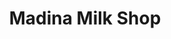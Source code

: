 ---
title: "Madina Milk Shop"
url: /karachi/madina-milk-shop-abul-hasan-ispahani-road/
shop: dairy
---